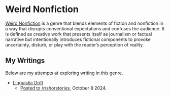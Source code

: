 # Weird Nonfiction

[Weird Nonfiction](https://lareviewofbooks.org/article/weird-nonfiction/) is a genre that blends elements of fiction and nonfiction in a way that disrupts conventional expectations and confuses the audience. It is defined as creative work that presents itself as journalism or factual narrative but intentionally introduces fictional components to provoke uncertainty, disturb, or play with the reader’s perception of reality.

## My Writings

Below are my attempts at exploring writing in this genre.

* [Linguistic Drift](tales/LinguisticDrift.md)
	* [Posted to /r/shorstories](https://www.reddit.com/r/shortstories/comments/1fylzjo/hr_linguistic_drift/), October 8 2024.

